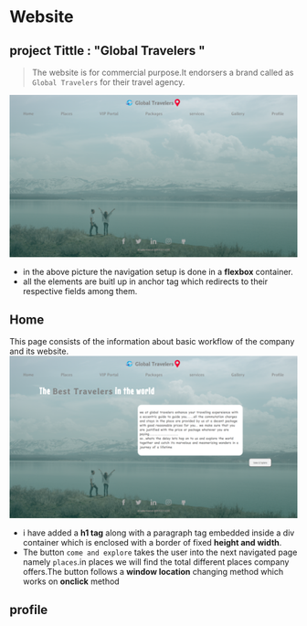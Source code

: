 # Website
## project Tittle : "Global Travelers "
> The website is for commercial purpose.It endorsers a brand called as `Global Travelers` for their travel agency.<br/>

  ![](screenshots/Screenshot%20(305).png)
  - in the above picture the navigation setup is done in a **flexbox** container.
  - all the elements are buitl up in anchor tag which redirects to their respective fields among them.
  ## Home
   This page consists of the information about basic workflow of the company and its website.
   ![](screenshots/Screenshot%20(320).png)
   - i have added a **h1 tag** along with a paragraph tag embedded inside a div container which is enclosed with a border of fixed **height and width**.
   - The button `come and explore` takes the user into the next navigated page namely `places`.in places we will find the total different places company offers.The button follows a **window location** changing method which works on **onclick** method <br/>

   ## profile
